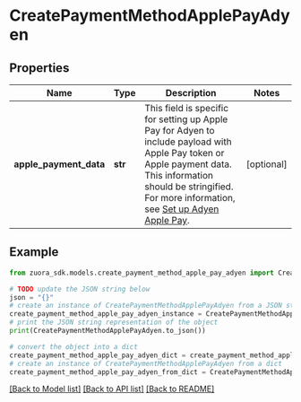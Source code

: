 # CreatePaymentMethodApplePayAdyen


## Properties

Name | Type | Description | Notes
------------ | ------------- | ------------- | -------------
**apple_payment_data** | **str** | This field is specific for setting up Apple Pay for Adyen to include payload with Apple Pay token or Apple payment data. This information should be stringified. For more information, see [Set up Adyen Apple Pay](https://knowledgecenter.zuora.com/Billing/Billing_and_Payments/L_Payment_Methods/Payment_Method_Types/Apple_Pay_on_Web/Set_up_Adyen_Apple_Pay).  | [optional] 

## Example

```python
from zuora_sdk.models.create_payment_method_apple_pay_adyen import CreatePaymentMethodApplePayAdyen

# TODO update the JSON string below
json = "{}"
# create an instance of CreatePaymentMethodApplePayAdyen from a JSON string
create_payment_method_apple_pay_adyen_instance = CreatePaymentMethodApplePayAdyen.from_json(json)
# print the JSON string representation of the object
print(CreatePaymentMethodApplePayAdyen.to_json())

# convert the object into a dict
create_payment_method_apple_pay_adyen_dict = create_payment_method_apple_pay_adyen_instance.to_dict()
# create an instance of CreatePaymentMethodApplePayAdyen from a dict
create_payment_method_apple_pay_adyen_from_dict = CreatePaymentMethodApplePayAdyen.from_dict(create_payment_method_apple_pay_adyen_dict)
```
[[Back to Model list]](../README.md#documentation-for-models) [[Back to API list]](../README.md#documentation-for-api-endpoints) [[Back to README]](../README.md)



